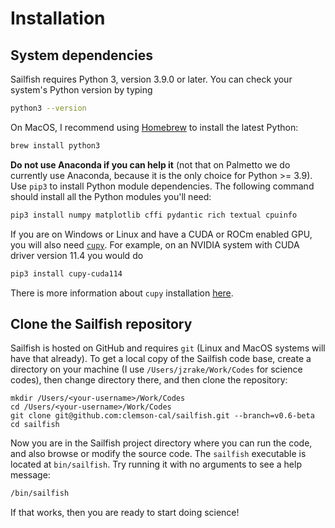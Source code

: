 # Installation

## System dependencies

Sailfish requires Python 3, version 3.9.0 or later. You can check your
system's Python version by typing

```bash
python3 --version
```

On MacOS, I recommend using [Homebrew](https://brew.sh) to install the latest Python:

```bash
brew install python3
```

__Do not use Anaconda if you can help it__ (not that on Palmetto we do currently use Anaconda, because it is the only choice for Python >= 3.9). Use `pip3` to install Python module dependencies. The following command should install all the Python modules you'll need:

```bash
pip3 install numpy matplotlib cffi pydantic rich textual cpuinfo
```

If you are on Windows or Linux and have a CUDA or ROCm enabled GPU, you will also need [`cupy`](https://cupy.dev). For example, on an NVIDIA system with CUDA driver version 11.4 you would do
```bash
pip3 install cupy-cuda114
```
There is more information about `cupy` installation [here](https://docs.cupy.dev/en/stable/install.html).

## Clone the Sailfish repository

Sailfish is hosted on GitHub and requires `git` (Linux and MacOS systems will have that already). To get a local copy of the Sailfish code base, create a directory on your machine (I use `/Users/jzrake/Work/Codes` for science codes), then change directory there, and then clone the repository:

```
mkdir /Users/<your-username>/Work/Codes
cd /Users/<your-username>/Work/Codes
git clone git@github.com:clemson-cal/sailfish.git --branch=v0.6-beta
cd sailfish
```

Now you are in the Sailfish project directory where you can run the code, and also browse or modify the source code. The `sailfish` executable is located at `bin/sailfish`. Try running it with no arguments to see a help message:

```bash
/bin/sailfish
```
If that works, then you are ready to start doing science!
